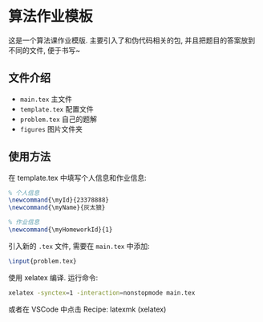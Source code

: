 # 算法作业模板

这是一个算法课作业模版. 主要引入了和伪代码相关的包, 并且把题目的答案放到不同的文件, 便于书写~

## 文件介绍

- `main.tex` 主文件
- `template.tex` 配置文件
- `problem.tex` 自己的题解
- `figures` 图片文件夹

## 使用方法

在 template.tex 中填写个人信息和作业信息:

```tex
% 个人信息 
\newcommand{\myId}{23378888}
\newcommand{\myName}{灰太狼}

% 作业信息
\newcommand{\myHomeworkId}{1}
```

引入新的 `.tex` 文件, 需要在 `main.tex` 中添加:

```tex
\input{problem.tex}
```

使用 xelatex 编译. 运行命令:

```bash
xelatex -synctex=1 -interaction=nonstopmode main.tex
```

或者在 VSCode 中点击 Recipe: latexmk (xelatex) 
